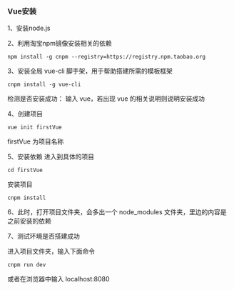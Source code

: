 ###  Vue安装

1、安装node.js

2、利用淘宝npm镜像安装相关的依赖
```dos
npm install -g cnpm --registry=https://registry.npm.taobao.org
```

3、安装全局 vue-cli 脚手架，用于帮助搭建所需的模板框架
```dos
cnpm install -g vue-cli
```
检测是否安装成功： 输入 vue，若出现 vue 的相关说明则说明安装成功  

4、创建项目
```dos
vue init firstVue
```
firstVue 为项目名称  

5、安装依赖
进入到具体的项目
```dos
cd firstVue
```
安装项目
```dos
cnpm install
```
6、此时，打开项目文件夹，会多出一个 node_modules 文件夹，里边的内容是之前安装的依赖

7、测试环境是否搭建成功

进入项目文件夹，输入下面命令
```dos
cnpm run dev
```
或者在浏览器中输入 localhost:8080

